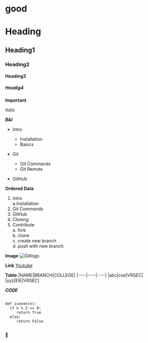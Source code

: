 # good

# Heading

## Heading1

### Heading2

#### Heading3

##### Headig4

**Important**

*Italic*

***B&I***

- Intro
  * Installation
  * Basics

- Git
   - Git Commands
   - Git Remote
 
- GitHub

**Ordered Data**

1. Intro   
   a.Installation
2. Git Commands
3. GitHub
4. Cloning
5. Contribute                                                                                        
  a. fork          
  b. clone          
  c. create new branch              
  d. push with new branch        
  
**Image**
![Gitlogo](https://static.toiimg.com/photo/72975551.cms)

**Link**
[Youtube](https://www.youtube.com/)

**Table**
|NAME|BRANCH|COLLEGE|
|----|----|----|
|abc|cse|VRSEC|
|xyz|EIE|VRSEC|


***CODE***
```

def iseven(n):
  if n % 2 == 0:
     return True
  else:
     return False
     
 ```
 
 
 :poop:
